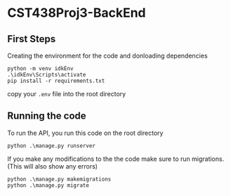 # CST438Proj3-BackEnd

## First Steps 

Creating the environment for the code and donloading dependencies

```
python -m venv idkEnv
.\idkEnv\Scripts\activate
pip install -r requirements.txt
```
copy your ```.env``` file into the root directory

## Running the code

To run the API, you run this code on the root directory
```
python .\manage.py runserver
```
If you make any modifications to the the code make sure to run migrations.  (This will also show any errors)

```
python .\manage.py makemigrations
python .\manage.py migrate
```
